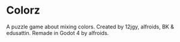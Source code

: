 # Colorz
A puzzle game about mixing colors.
Created by 12jgy, alfroids, BK & edusattin.
Remade in Godot 4 by alfroids.
